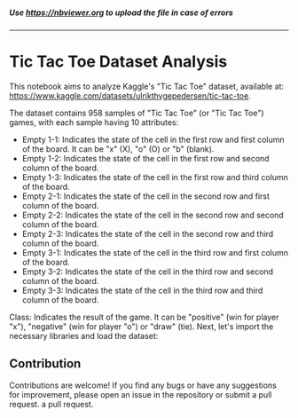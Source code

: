 ##### Use https://nbviewer.org to upload the file in case of errors
---

# Tic Tac Toe Dataset Analysis

This notebook aims to analyze Kaggle's "Tic Tac Toe" dataset, available at: https://www.kaggle.com/datasets/ulrikthygepedersen/tic-tac-toe.

The dataset contains 958 samples of "Tic Tac Toe" (or "Tic Tac Toe") games, with each sample having 10 attributes:

- Empty 1-1: Indicates the state of the cell in the first row and first column of the board. It can be "x" (X), "o" (O) or "b" (blank).
- Empty 1-2: Indicates the state of the cell in the first row and second column of the board.
- Empty 1-3: Indicates the state of the cell in the first row and third column of the board.
- Empty 2-1: Indicates the state of the cell in the second row and first column of the board.
- Empty 2-2: Indicates the state of the cell in the second row and second column of the board.
- Empty 2-3: Indicates the state of the cell in the second row and third column of the board.
- Empty 3-1: Indicates the state of the cell in the third row and first column of the board.
- Empty 3-2: Indicates the state of the cell in the third row and second column of the board.
- Empty 3-3: Indicates the state of the cell in the third row and third column of the board.

Class: Indicates the result of the game. It can be "positive" (win for player "x"), "negative" (win for player "o") or "draw" (tie).
Next, let's import the necessary libraries and load the dataset:

## Contribution
Contributions are welcome! If you find any bugs or have any suggestions for improvement, please open an issue in the repository or submit a pull request.
a pull request.
